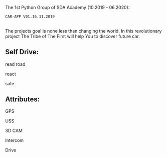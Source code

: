 
##
  The 1st Python Group of SDA Academy (10.2019 - 06.2020):


                
    CAR-APP V01.16.11.2019

##
The projects goal is none less than changing the world. In this revolutionary project The Tribe of The First will help
You to discover future car.

## 
## Self Drive:


read road

react

safe

 ## Attributes:

GPS

USS

3D CAM

Intercom

Drive

